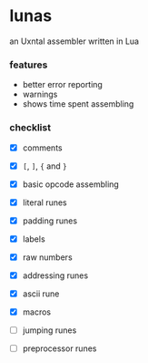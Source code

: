 # lunas
an Uxntal assembler written in Lua

### features
- better error reporting
- warnings
- shows time spent assembling

### checklist
- [x] comments
- [x] `[`, `]`, `{` and `}` 
- [x] basic opcode assembling
- [x] literal runes
- [x] padding runes
- [x] labels
- [x] raw numbers
- [x] addressing runes
- [x] ascii rune
- [x] macros
- [ ] jumping runes
- [ ] preprocessor runes

